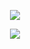 <p align="center">
  <a href="https://github.com/Lamcoding">
    <img src="https://github-readme-stats.vercel.app/api?username=Lamcoding&show_icons=true&line_height=21&show_icons=true&theme=vue-dark" />
  </a>
</p>
<p align="center">
  <a href="https://github.com/Lamcoding">
    <img src="https://github-readme-stats.vercel.app/api/top-langs/?username=Lamcoding&layout=compact&hide=html" />
  </a>
</p>
